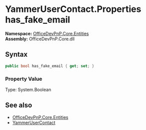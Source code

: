 # YammerUserContact.Properties has_fake_email
  

**Namespace:** [OfficeDevPnP.Core.Entities](OfficeDevPnP.Core.Entities.md)  
**Assembly:** OfficeDevPnP.Core.dll  
## Syntax
```C#
public bool has_fake_email { get; set; }
```

### Property Value
Type: System.Boolean  

## See also
- [OfficeDevPnP.Core.Entities](OfficeDevPnP.Core.Entities.md)
- [YammerUserContact](OfficeDevPnP.Core.Entities.YammerUserContact.md) 
